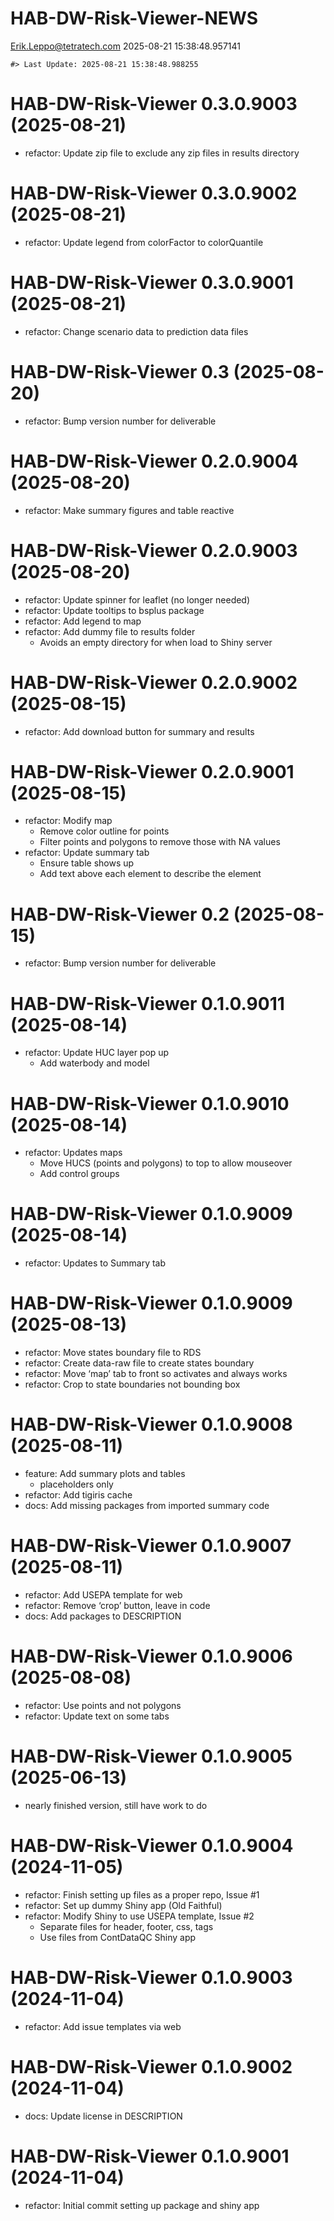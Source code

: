 HAB-DW-Risk-Viewer-NEWS
================
<Erik.Leppo@tetratech.com>
2025-08-21 15:38:48.957141

<!-- NEWS.md is generated from NEWS.Rmd. Please edit that file -->

    #> Last Update: 2025-08-21 15:38:48.988255

# HAB-DW-Risk-Viewer 0.3.0.9003 (2025-08-21)

- refactor: Update zip file to exclude any zip files in results
  directory

# HAB-DW-Risk-Viewer 0.3.0.9002 (2025-08-21)

- refactor: Update legend from colorFactor to colorQuantile

# HAB-DW-Risk-Viewer 0.3.0.9001 (2025-08-21)

- refactor: Change scenario data to prediction data files

# HAB-DW-Risk-Viewer 0.3 (2025-08-20)

- refactor: Bump version number for deliverable

# HAB-DW-Risk-Viewer 0.2.0.9004 (2025-08-20)

- refactor: Make summary figures and table reactive

# HAB-DW-Risk-Viewer 0.2.0.9003 (2025-08-20)

- refactor: Update spinner for leaflet (no longer needed)
- refactor: Update tooltips to bsplus package
- refactor: Add legend to map
- refactor: Add dummy file to results folder
  - Avoids an empty directory for when load to Shiny server

# HAB-DW-Risk-Viewer 0.2.0.9002 (2025-08-15)

- refactor: Add download button for summary and results

# HAB-DW-Risk-Viewer 0.2.0.9001 (2025-08-15)

- refactor: Modify map
  - Remove color outline for points
  - Filter points and polygons to remove those with NA values
- refactor: Update summary tab
  - Ensure table shows up
  - Add text above each element to describe the element

# HAB-DW-Risk-Viewer 0.2 (2025-08-15)

- refactor: Bump version number for deliverable

# HAB-DW-Risk-Viewer 0.1.0.9011 (2025-08-14)

- refactor: Update HUC layer pop up
  - Add waterbody and model

# HAB-DW-Risk-Viewer 0.1.0.9010 (2025-08-14)

- refactor: Updates maps
  - Move HUCS (points and polygons) to top to allow mouseover
  - Add control groups

# HAB-DW-Risk-Viewer 0.1.0.9009 (2025-08-14)

- refactor: Updates to Summary tab

# HAB-DW-Risk-Viewer 0.1.0.9009 (2025-08-13)

- refactor: Move states boundary file to RDS
- refactor: Create data-raw file to create states boundary
- refactor: Move ‘map’ tab to front so activates and always works
- refactor: Crop to state boundaries not bounding box

# HAB-DW-Risk-Viewer 0.1.0.9008 (2025-08-11)

- feature: Add summary plots and tables
  - placeholders only
- refactor: Add tigiris cache
- docs: Add missing packages from imported summary code

# HAB-DW-Risk-Viewer 0.1.0.9007 (2025-08-11)

- refactor: Add USEPA template for web
- refactor: Remove ‘crop’ button, leave in code
- docs: Add packages to DESCRIPTION

# HAB-DW-Risk-Viewer 0.1.0.9006 (2025-08-08)

- refactor: Use points and not polygons
- refactor: Update text on some tabs

# HAB-DW-Risk-Viewer 0.1.0.9005 (2025-06-13)

- nearly finished version, still have work to do

# HAB-DW-Risk-Viewer 0.1.0.9004 (2024-11-05)

- refactor: Finish setting up files as a proper repo, Issue \#1
- refactor: Set up dummy Shiny app (Old Faithful)
- refactor: Modify Shiny to use USEPA template, Issue \#2
  - Separate files for header, footer, css, tags
  - Use files from ContDataQC Shiny app

# HAB-DW-Risk-Viewer 0.1.0.9003 (2024-11-04)

- refactor: Add issue templates via web

# HAB-DW-Risk-Viewer 0.1.0.9002 (2024-11-04)

- docs: Update license in DESCRIPTION

# HAB-DW-Risk-Viewer 0.1.0.9001 (2024-11-04)

- refactor: Initial commit setting up package and shiny app
